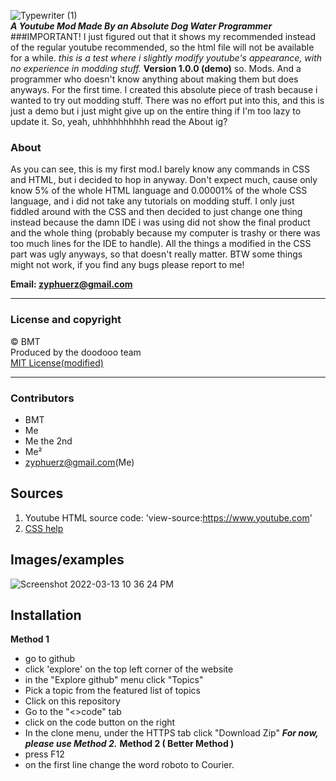 ![Typewriter (1)](https://user-images.githubusercontent.com/96026994/158109324-7690282b-d29d-4c98-816d-73953b623fdc.png)<br>
**_A Youtube Mod Made By an Absolute Dog Water Programmer_**
###IMPORTANT!
I just figured out that it shows my recommended instead of the regular youtube recommended, so the html file will not be available for a while.
*this is a test where i slightly modify youtube's appearance, with no experience in modding stuff.*
**Version 1.0.0 (demo)**
so. Mods. And a programmer who doesn't know anything about making them but does anyways. For the first time.
I created this absolute piece of trash because i wanted to try out modding stuff. There was no effort put into this, and this is just a demo but i just might give up on the entire thing if I'm too lazy to update it. So, yeah, uhhhhhhhhhh read the About ig?


### About
As you can see, this is my first mod.I barely know any commands in CSS and HTML, but i decided to hop in anyway. Don't expect much, cause only know 5% of the whole HTML language and 0.00001% of the whole CSS language, and i did not take any tutorials on modding stuff. I only just fiddled around with the CSS and then decided to just change one thing instead because the damn IDE i was using did not show the final product and the whole thing (probably because my computer is trashy or there was too much lines for the IDE to handle). All the things a modified in the CSS part was ugly anyways, so that doesn't really matter. BTW some things might not work, if you find any bugs please report to me! 

**Email: zyphuerz@gmail.com**

---
### License and copyright
© BMT<br>
Produced by the doodooo team<br>
[MIT License(modified)](https://choosealicense.com/licenses/mit/)

---
### Contributors
 - BMT
 - Me
 - Me the 2nd
 - Me²
 - zyphuerz@gmail.com(Me)

## Sources
1. Youtube HTML source code: 'view-source:https://www.youtube.com'
2. [CSS help](https://www.w3schools.com/css/default.asp)

## Images/examples
![Screenshot 2022-03-13 10 36 24 PM](https://user-images.githubusercontent.com/96026994/158111401-5fce2cb5-8cfa-406b-abfa-0245fea30dc3.png)

## Installation
**Method 1**
 + go to github
 + click 'explore' on the top left corner of the website
 + in the "Explore github" menu click "Topics"
 + Pick a topic from the featured list of topics
 + Click on this repository
 + Go to the "<>code" tab
 + click on the code button on the right
 + In the clone menu, under the HTTPS tab click "Download Zip"
**_For now, please use Method 2._**
**Method 2 ( Better Method )**
+ press F12
+ on the first line change the word roboto to Courier.
